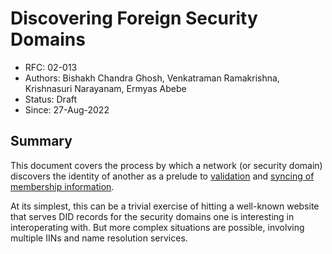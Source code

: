 <!--
 Copyright IBM Corp. All Rights Reserved.

 SPDX-License-Identifier: CC-BY-4.0
 -->
# Discovering Foreign Security Domains

- RFC: 02-013
- Authors: Bishakh Chandra Ghosh, Venkatraman Ramakrishna, Krishnasuri Narayanam, Ermyas Abebe
- Status: Draft
- Since: 27-Aug-2022


## Summary

This document covers the process by which a network (or security domain) discovers the identity of another as a prelude to [validation](../identity/network-identity-validation.md) and [syncing of membership information](../identity/membership-syncing.md).

At its simplest, this can be a trivial exercise of hitting a well-known website that serves DID records for the security domains one is interesting in interoperating with. But more complex situations are possible, involving multiple IINs and name resolution services.
